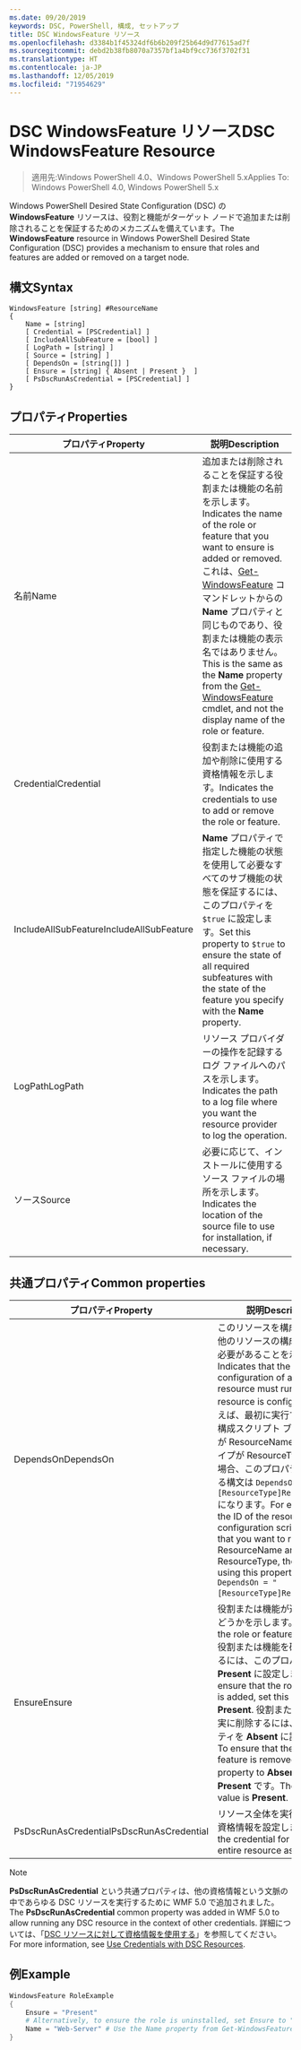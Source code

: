 ```yaml
---
ms.date: 09/20/2019
keywords: DSC, PowerShell, 構成, セットアップ
title: DSC WindowsFeature リソース
ms.openlocfilehash: d3384b1f45324df6b6b209f25b64d9d77615ad7f
ms.sourcegitcommit: debd2b38fb8070a7357bf1a4bf9cc736f3702f31
ms.translationtype: HT
ms.contentlocale: ja-JP
ms.lasthandoff: 12/05/2019
ms.locfileid: "71954629"
---
```

# <a name="dsc-windowsfeature-resource"></a><span data-ttu-id="43928-103">DSC WindowsFeature リソース</span><span class="sxs-lookup"><span data-stu-id="43928-103">DSC WindowsFeature Resource</span></span>

> <span data-ttu-id="43928-104">適用先:Windows PowerShell 4.0、Windows PowerShell 5.x</span><span class="sxs-lookup"><span data-stu-id="43928-104">Applies To: Windows PowerShell 4.0, Windows PowerShell 5.x</span></span>

<span data-ttu-id="43928-105">Windows PowerShell Desired State Configuration (DSC) の **WindowsFeature** リソースは、役割と機能がターゲット ノードで追加または削除されることを保証するためのメカニズムを備えています。</span><span class="sxs-lookup"><span data-stu-id="43928-105">The **WindowsFeature** resource in Windows PowerShell Desired State Configuration (DSC) provides a mechanism to ensure that roles and features are added or removed on a target node.</span></span>

## <a name="syntax"></a><span data-ttu-id="43928-106">構文</span><span class="sxs-lookup"><span data-stu-id="43928-106">Syntax</span></span>

```Syntax
WindowsFeature [string] #ResourceName
{
    Name = [string]
    [ Credential = [PSCredential] ]
    [ IncludeAllSubFeature = [bool] ]
    [ LogPath = [string] ]
    [ Source = [string] ]
    [ DependsOn = [string[]] ]
    [ Ensure = [string] { Absent | Present }  ]
    [ PsDscRunAsCredential = [PSCredential] ]
}
```

## <a name="properties"></a><span data-ttu-id="43928-107">プロパティ</span><span class="sxs-lookup"><span data-stu-id="43928-107">Properties</span></span>

|<span data-ttu-id="43928-108">プロパティ</span><span class="sxs-lookup"><span data-stu-id="43928-108">Property</span></span> |<span data-ttu-id="43928-109">説明</span><span class="sxs-lookup"><span data-stu-id="43928-109">Description</span></span> |
|---|---|
|<span data-ttu-id="43928-110">名前</span><span class="sxs-lookup"><span data-stu-id="43928-110">Name</span></span> |<span data-ttu-id="43928-111">追加または削除されることを保証する役割または機能の名前を示します。</span><span class="sxs-lookup"><span data-stu-id="43928-111">Indicates the name of the role or feature that you want to ensure is added or removed.</span></span> <span data-ttu-id="43928-112">これは、[Get-WindowsFeature](/powershell/module/servermanager/Get-WindowsFeature) コマンドレットからの **Name** プロパティと同じものであり、役割または機能の表示名ではありません。</span><span class="sxs-lookup"><span data-stu-id="43928-112">This is the same as the **Name** property from the [Get-WindowsFeature](/powershell/module/servermanager/Get-WindowsFeature) cmdlet, and not the display name of the role or feature.</span></span> |
|<span data-ttu-id="43928-113">Credential</span><span class="sxs-lookup"><span data-stu-id="43928-113">Credential</span></span> |<span data-ttu-id="43928-114">役割または機能の追加や削除に使用する資格情報を示します。</span><span class="sxs-lookup"><span data-stu-id="43928-114">Indicates the credentials to use to add or remove the role or feature.</span></span> |
|<span data-ttu-id="43928-115">IncludeAllSubFeature</span><span class="sxs-lookup"><span data-stu-id="43928-115">IncludeAllSubFeature</span></span> |<span data-ttu-id="43928-116">**Name** プロパティで指定した機能の状態を使用して必要なすべてのサブ機能の状態を保証するには、このプロパティを `$true` に設定します。</span><span class="sxs-lookup"><span data-stu-id="43928-116">Set this property to `$true` to ensure the state of all required subfeatures with the state of the feature you specify with the **Name** property.</span></span> |
|<span data-ttu-id="43928-117">LogPath</span><span class="sxs-lookup"><span data-stu-id="43928-117">LogPath</span></span> |<span data-ttu-id="43928-118">リソース プロバイダーの操作を記録するログ ファイルへのパスを示します。</span><span class="sxs-lookup"><span data-stu-id="43928-118">Indicates the path to a log file where you want the resource provider to log the operation.</span></span> |
|<span data-ttu-id="43928-119">ソース</span><span class="sxs-lookup"><span data-stu-id="43928-119">Source</span></span> |<span data-ttu-id="43928-120">必要に応じて、インストールに使用するソース ファイルの場所を示します。</span><span class="sxs-lookup"><span data-stu-id="43928-120">Indicates the location of the source file to use for installation, if necessary.</span></span> |

## <a name="common-properties"></a><span data-ttu-id="43928-121">共通プロパティ</span><span class="sxs-lookup"><span data-stu-id="43928-121">Common properties</span></span>

|<span data-ttu-id="43928-122">プロパティ</span><span class="sxs-lookup"><span data-stu-id="43928-122">Property</span></span> |<span data-ttu-id="43928-123">説明</span><span class="sxs-lookup"><span data-stu-id="43928-123">Description</span></span> |
|---|---|
|<span data-ttu-id="43928-124">DependsOn</span><span class="sxs-lookup"><span data-stu-id="43928-124">DependsOn</span></span> |<span data-ttu-id="43928-125">このリソースを構成する前に、他のリソースの構成を実行する必要があることを示します。</span><span class="sxs-lookup"><span data-stu-id="43928-125">Indicates that the configuration of another resource must run before this resource is configured.</span></span> <span data-ttu-id="43928-126">たとえば、最初に実行するリソース構成スクリプト ブロックの ID が ResourceName で、そのタイプが ResourceType である場合、このプロパティを使用する構文は `DependsOn = "[ResourceType]ResourceName"` になります。</span><span class="sxs-lookup"><span data-stu-id="43928-126">For example, if the ID of the resource configuration script block that you want to run first is ResourceName and its type is ResourceType, the syntax for using this property is `DependsOn = "[ResourceType]ResourceName"`.</span></span> |
|<span data-ttu-id="43928-127">Ensure</span><span class="sxs-lookup"><span data-stu-id="43928-127">Ensure</span></span> |<span data-ttu-id="43928-128">役割または機能が追加されるかどうかを示します。</span><span class="sxs-lookup"><span data-stu-id="43928-128">Indicates if the role or feature is added.</span></span> <span data-ttu-id="43928-129">役割または機能を確実に追加するには、このプロパティを **Present** に設定します。</span><span class="sxs-lookup"><span data-stu-id="43928-129">To ensure that the role or feature is added, set this property to **Present**.</span></span> <span data-ttu-id="43928-130">役割または機能を確実に削除するには、このプロパティを **Absent** に設定します。</span><span class="sxs-lookup"><span data-stu-id="43928-130">To ensure that the role or feature is removed, set the property to **Absent**.</span></span> <span data-ttu-id="43928-131">既定値は **Present** です。</span><span class="sxs-lookup"><span data-stu-id="43928-131">The default value is **Present**.</span></span> |
|<span data-ttu-id="43928-132">PsDscRunAsCredential</span><span class="sxs-lookup"><span data-stu-id="43928-132">PsDscRunAsCredential</span></span> |<span data-ttu-id="43928-133">リソース全体を実行するための資格情報を設定します。</span><span class="sxs-lookup"><span data-stu-id="43928-133">Sets the credential for running the entire resource as.</span></span> |

> [!NOTE]
> <span data-ttu-id="43928-134">**PsDscRunAsCredential** という共通プロパティは、他の資格情報という文脈の中であらゆる DSC リソースを実行するために WMF 5.0 で追加されました。</span><span class="sxs-lookup"><span data-stu-id="43928-134">The **PsDscRunAsCredential** common property was added in WMF 5.0 to allow running any DSC resource in the context of other credentials.</span></span> <span data-ttu-id="43928-135">詳細については、「[DSC リソースに対して資格情報を使用する](../../../configurations/runasuser.md)」を参照してください。</span><span class="sxs-lookup"><span data-stu-id="43928-135">For more information, see [Use Credentials with DSC Resources](../../../configurations/runasuser.md).</span></span>

## <a name="example"></a><span data-ttu-id="43928-136">例</span><span class="sxs-lookup"><span data-stu-id="43928-136">Example</span></span>

```powershell
WindowsFeature RoleExample
{
    Ensure = "Present"
    # Alternatively, to ensure the role is uninstalled, set Ensure to "Absent"
    Name = "Web-Server" # Use the Name property from Get-WindowsFeature
}
```